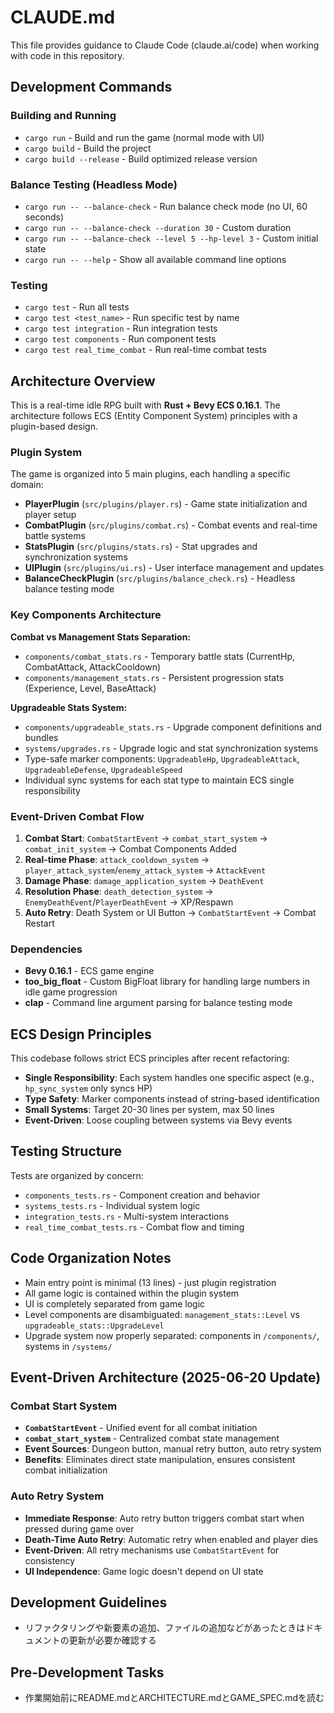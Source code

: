 # CLAUDE.md

This file provides guidance to Claude Code (claude.ai/code) when working with code in this repository.

## Development Commands

### Building and Running
- `cargo run` - Build and run the game (normal mode with UI)
- `cargo build` - Build the project
- `cargo build --release` - Build optimized release version

### Balance Testing (Headless Mode)
- `cargo run -- --balance-check` - Run balance check mode (no UI, 60 seconds)
- `cargo run -- --balance-check --duration 30` - Custom duration
- `cargo run -- --balance-check --level 5 --hp-level 3` - Custom initial state
- `cargo run -- --help` - Show all available command line options

### Testing
- `cargo test` - Run all tests
- `cargo test <test_name>` - Run specific test by name
- `cargo test integration` - Run integration tests
- `cargo test components` - Run component tests
- `cargo test real_time_combat` - Run real-time combat tests

## Architecture Overview

This is a real-time idle RPG built with **Rust + Bevy ECS 0.16.1**. The architecture follows ECS (Entity Component System) principles with a plugin-based design.

### Plugin System
The game is organized into 5 main plugins, each handling a specific domain:

- **PlayerPlugin** (`src/plugins/player.rs`) - Game state initialization and player setup
- **CombatPlugin** (`src/plugins/combat.rs`) - Combat events and real-time battle systems  
- **StatsPlugin** (`src/plugins/stats.rs`) - Stat upgrades and synchronization systems
- **UIPlugin** (`src/plugins/ui.rs`) - User interface management and updates
- **BalanceCheckPlugin** (`src/plugins/balance_check.rs`) - Headless balance testing mode

### Key Components Architecture

**Combat vs Management Stats Separation:**
- `components/combat_stats.rs` - Temporary battle stats (CurrentHp, CombatAttack, AttackCooldown)
- `components/management_stats.rs` - Persistent progression stats (Experience, Level, BaseAttack)

**Upgradeable Stats System:**
- `components/upgradeable_stats.rs` - Upgrade component definitions and bundles
- `systems/upgrades.rs` - Upgrade logic and stat synchronization systems
- Type-safe marker components: `UpgradeableHp`, `UpgradeableAttack`, `UpgradeableDefense`, `UpgradeableSpeed`
- Individual sync systems for each stat type to maintain ECS single responsibility

### Event-Driven Combat Flow
1. **Combat Start**: `CombatStartEvent` → `combat_start_system` → `combat_init_system` → Combat Components Added
2. **Real-time Phase**: `attack_cooldown_system` → `player_attack_system`/`enemy_attack_system` → `AttackEvent`
3. **Damage Phase**: `damage_application_system` → `DeathEvent`
4. **Resolution Phase**: `death_detection_system` → `EnemyDeathEvent`/`PlayerDeathEvent` → XP/Respawn
5. **Auto Retry**: Death System or UI Button → `CombatStartEvent` → Combat Restart

### Dependencies
- **Bevy 0.16.1** - ECS game engine
- **too_big_float** - Custom BigFloat library for handling large numbers in idle game progression
- **clap** - Command line argument parsing for balance testing mode

## ECS Design Principles

This codebase follows strict ECS principles after recent refactoring:

- **Single Responsibility**: Each system handles one specific aspect (e.g., `hp_sync_system` only syncs HP)
- **Type Safety**: Marker components instead of string-based identification
- **Small Systems**: Target 20-30 lines per system, max 50 lines
- **Event-Driven**: Loose coupling between systems via Bevy events

## Testing Structure

Tests are organized by concern:
- `components_tests.rs` - Component creation and behavior
- `systems_tests.rs` - Individual system logic
- `integration_tests.rs` - Multi-system interactions  
- `real_time_combat_tests.rs` - Combat flow and timing

## Code Organization Notes

- Main entry point is minimal (13 lines) - just plugin registration
- All game logic is contained within the plugin system
- UI is completely separated from game logic
- Level components are disambiguated: `management_stats::Level` vs `upgradeable_stats::UpgradeLevel`
- Upgrade system now properly separated: components in `/components/`, systems in `/systems/`

## Event-Driven Architecture (2025-06-20 Update)

### Combat Start System
- **`CombatStartEvent`** - Unified event for all combat initiation
- **`combat_start_system`** - Centralized combat state management
- **Event Sources**: Dungeon button, manual retry button, auto retry system
- **Benefits**: Eliminates direct state manipulation, ensures consistent combat initialization

### Auto Retry System
- **Immediate Response**: Auto retry button triggers combat start when pressed during game over
- **Death-Time Auto Retry**: Automatic retry when enabled and player dies
- **Event-Driven**: All retry mechanisms use `CombatStartEvent` for consistency
- **UI Independence**: Game logic doesn't depend on UI state

## Development Guidelines

- リファクタリングや新要素の追加、ファイルの追加などがあったときはドキュメントの更新が必要か確認する

## Pre-Development Tasks

- 作業開始前にREADME.mdとARCHITECTURE.mdとGAME_SPEC.mdを読む